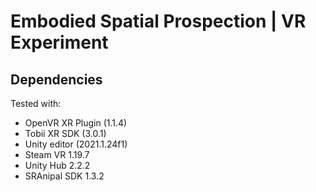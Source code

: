 # Embodied Spatial Prospection | VR Experiment

## Dependencies

Tested with:

- OpenVR XR Plugin (1.1.4)
- Tobii XR SDK (3.0.1)
- Unity editor (2021.1.24f1)
- Steam VR 1.19.7
- Unity Hub 2.2.2
- SRAnipal SDK 1.3.2

